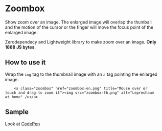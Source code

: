 
# Zoombox

Show zoom over an image. The enlarged image will overlap the thumbail and the motion of the cursor or the finger will move the focus point of the enlarged image.

Zerodependecy and Lightweight library to make zoom over an image. **Only 1888 JS bytes**.

## How to use it

Wrap the `img` tag to the thumbnail image with an `a` tag pointing the enlarged image.

```
	<a class="zoombox" href="zoombox-en.png" title="Mouse over or touch and drag to zoom it"><img src="zoombox-th.png" alt="Leprechaum at home" /></a>
```

## Sample

Look at [CodePen](https://codepen.io/albinvlc/pen/XWyJbez)
